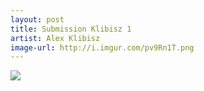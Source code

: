 ```yaml
---
layout: post
title: Submission Klibisz 1
artist: Alex Klibisz
image-url: http://i.imgur.com/pv9Rn1T.png
---
```


<!-- This part is optional: -->
![](http://i.imgur.com/pv9Rn1T.png)

